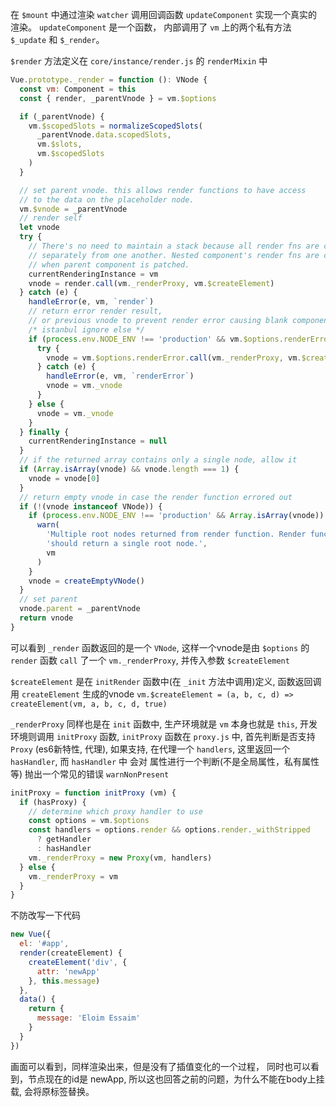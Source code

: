 在 `$mount` 中通过渲染 `watcher` 调用回调函数 `updateComponent` 实现一个真实的渲染。
`updateComponent` 是一个函数， 内部调用了 `vm` 上的两个私有方法 `$_update` 和 `$_render`。 

`$render` 方法定义在 `core/instance/render.js` 的 `renderMixin` 中

```javascript
Vue.prototype._render = function (): VNode {
  const vm: Component = this
  const { render, _parentVnode } = vm.$options

  if (_parentVnode) {
    vm.$scopedSlots = normalizeScopedSlots(
      _parentVnode.data.scopedSlots,
      vm.$slots,
      vm.$scopedSlots
    )
  }

  // set parent vnode. this allows render functions to have access
  // to the data on the placeholder node.
  vm.$vnode = _parentVnode
  // render self
  let vnode
  try {
    // There's no need to maintain a stack because all render fns are called
    // separately from one another. Nested component's render fns are called
    // when parent component is patched.
    currentRenderingInstance = vm
    vnode = render.call(vm._renderProxy, vm.$createElement)
  } catch (e) {
    handleError(e, vm, `render`)
    // return error render result,
    // or previous vnode to prevent render error causing blank component
    /* istanbul ignore else */
    if (process.env.NODE_ENV !== 'production' && vm.$options.renderError) {
      try {
        vnode = vm.$options.renderError.call(vm._renderProxy, vm.$createElement, e)
      } catch (e) {
        handleError(e, vm, `renderError`)
        vnode = vm._vnode
      }
    } else {
      vnode = vm._vnode
    }
  } finally {
    currentRenderingInstance = null
  }
  // if the returned array contains only a single node, allow it
  if (Array.isArray(vnode) && vnode.length === 1) {
    vnode = vnode[0]
  }
  // return empty vnode in case the render function errored out
  if (!(vnode instanceof VNode)) {
    if (process.env.NODE_ENV !== 'production' && Array.isArray(vnode)) {
      warn(
        'Multiple root nodes returned from render function. Render function ' +
        'should return a single root node.',
        vm
      )
    }
    vnode = createEmptyVNode()
  }
  // set parent
  vnode.parent = _parentVnode
  return vnode
}
```

可以看到 `_render` 函数返回的是一个 `VNode`, 这样一个vnode是由 `$options` 的 `render` 函数 `call` 了一个 `vm._renderProxy`, 并传入参数 `$createElement` 

`$createElement` 是在 `initRender` 函数中(在 `_init` 方法中调用)定义, 函数返回调用 `createElement` 生成的vnode
`vm.$createElement = (a, b, c, d) => createElement(vm, a, b, c, d, true)`

`_renderProxy` 同样也是在 `init` 函数中, 生产环境就是 `vm` 本身也就是 `this`, 开发环境则调用 `initProxy` 函数, `initProxy` 函数在 `proxy.js` 中, 首先判断是否支持 `Proxy` (es6新特性, 代理), 如果支持, 在代理一个 `handlers`, 这里返回一个 `hasHandler`, 而 `hasHandler` 中 会对 属性进行一个判断(不是全局属性，私有属性等) 抛出一个常见的错误 `warnNonPresent` 
```javascript
initProxy = function initProxy (vm) {
  if (hasProxy) {
    // determine which proxy handler to use
    const options = vm.$options
    const handlers = options.render && options.render._withStripped
      ? getHandler
      : hasHandler
    vm._renderProxy = new Proxy(vm, handlers)
  } else {
    vm._renderProxy = vm
  }
}
```

不防改写一下代码
```javascript
new Vue({
  el: '#app',
  render(createElement) {
    createElement('div', {
      attr: 'newApp'
    }, this.message)
  },
  data() {
    return {
      message: 'Eloim Essaim'
    }
  }
})
```
画面可以看到，同样渲染出来，但是没有了插值变化的一个过程， 同时也可以看到，节点现在的id是 newApp, 所以这也回答之前的问题，为什么不能在body上挂载, 会将原标签替换。
